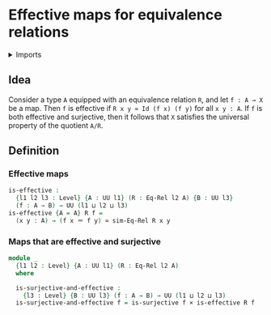 # Effective maps for equivalence relations

<details><summary>Imports</summary>
```agda
module foundation.effective-maps-equivalence-relations where
open import foundation-core.cartesian-product-types
open import foundation-core.equivalence-relations
open import foundation-core.equivalences
open import foundation-core.identity-types
open import foundation-core.universe-levels
open import foundation.surjective-maps
```
</details>

## Idea

Consider a type `A` equipped with an equivalence relation `R`, and let `f : A → X` be a map. Then `f` is effective if `R x y ≃ Id (f x) (f y)` for all `x y : A`. If `f` is both effective and surjective, then it follows that `X` satisfies the universal property of the quotient `A/R`.

## Definition

### Effective maps

```agda
is-effective :
  {l1 l2 l3 : Level} {A : UU l1} (R : Eq-Rel l2 A) {B : UU l3}
  (f : A → B) → UU (l1 ⊔ l2 ⊔ l3)
is-effective {A = A} R f =
  (x y : A) → (f x ＝ f y) ≃ sim-Eq-Rel R x y
```

### Maps that are effective and surjective

```agda
module _
  {l1 l2 : Level} {A : UU l1} (R : Eq-Rel l2 A)
  where

  is-surjective-and-effective :
    {l3 : Level} {B : UU l3} (f : A → B) → UU (l1 ⊔ l2 ⊔ l3)
  is-surjective-and-effective f = is-surjective f × is-effective R f
```
